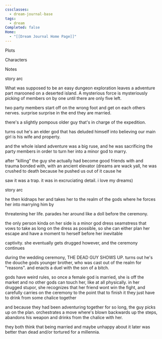 ```yaml
---
cssclasses:
  - dream-journal-base
tags:
  - dream
Completed: false
Home:
  - "[[Dream Journal Home Page]]"
---
```

<div class="block-language-tabs">
	<div data-x-data="{ tab: 0 }">
		<div class="html-tabs">
			<div class="html-tab html-tab-active" data-x-bind:class="{ 'html-tab-active': tab == 0 }" data-x-on:click="tab = 0"><p>Plots</p></div>
			<div class="html-tab html-tab-not-first" data-x-bind:class="{ 'html-tab-active': tab == 1 }" data-x-on:click="tab = 1"><p>Characters</p></div>
			<div class="html-tab html-tab-not-first" data-x-bind:class="{ 'html-tab-active': tab == 2 }" data-x-on:click="tab = 2"><p>Notes</p></div>
		</div>
		<div class="html-tab-content">
			<div data-x-show="tab == 0" style="">
				<div class="wrapper grid ">
					<div class="grid left">
						<div class="box">
							<div class="callout-title"> <div class="callout-title-inner">  story arc</div> </div>
							<p> What was supposed to be an easy dungeon exploration leaves a adventure part marooned on a deserted island. A mysterious force is mysteriously picking of members on by one until there are only five left.  </p>
							<p> two party members start off on the wrong foot and get on each others nerves. surprise surprise in the end they are married.  </p>
							<p> there's a slightly pompous older guy that's in charge of the expedition.  </p>
							<p> turns out he's an elder god that has deluded himself into believing our main girl is his wife and property.  </p>
							<p> and the whole island adventure was a big ruse, and he was sacrificing the party members in order to turn her into a minor god to marry.  </p>
							<p> after "killing" the guy she actually had become good friends with and trauma bonded with, with an ancient elevator (dreams are wack yall, he was crushed to death because he pushed us out of it cause he <p> saw it was a trap. it was in excruciating detail. i love my dreams)  </p>
						</div>
					</div>				
					<div class="grid right">
						<div class="box">
							<div class="callout-title"> <div class="callout-title-inner"> story arc </div> </div>
							<p> he then kidnaps her and takes her to the realm of the gods where he forces her into marrying him by <p> threatening her life. parades her around like a doll before the ceremony.  </p>
							<p> the only person kinda on her side is a minor god dress seamstress that vows to take as long on the dress as possible, so she can either plan her escape and have a moment to herself before her inevitable <p> captivity. she eventually gets drugged however, and the ceremony continues  </p>
							<p> during the wedding ceremony, THE DEAD GUY SHOWS UP. turns out he's the douche gods younger brother, who was cast out of the realm for "reasons". and enacts a duel with the son of a bitch.  </p>
							<p> gods have weird rules, so once a female god is married, she is off the market and no other gods can touch her, like at all physically. in her drugged stupor, she recognizes that her friend wont win the fight, and carefully carries on the ceremony to the point that to finish it they just have to drink from some chalice together  </p>
							<p> and because they had been adventuring together for so long, the guy picks up on the plan. orchestrates a move where's blown backwards up the steps, abandons his weapon and drinks from the chalice with her.  </p>
							<p> they both think that being married and maybe unhappy about it later was better than dead and/or tortured for a millennia.  </p>
						</div>
					</div>
				</div>				
			</div>
			<div data-x-show="tab == 1" style="display: none;">
				<div class="wrapper grid ">
					<div class="grid left">
						<div class="box  char-note">
							<div class="callout-title"> <div class="callout-title-inner">  character note </div> </div>
							<p>...</p>
						</div>
					</div>				
					<div class="grid right">
						<div class="box char-note ">
							<div class="callout-title"> <div class="callout-title-inner">  character note  </div> </div>
							<p>...</p>
						</div>
					</div>
				</div>
			</div>
			<div data-x-show="tab == 2" style="display: none;">
				<div class="wrapper grid ">
					<div class="grid left">
						<div class="box  def-note">
							<div class="callout-title"> <div class="callout-title-inner">  note</div> </div>
							<p>...</p>
						</div>
					</div>			
					<div class="grid right">
						<div class="box def-note">
							<div class="callout-title"> <div class="callout-title-inner">  note </div> </div>
							<p>...</p>
						</div>
					</div>
				</div>
			</div>
		</div>
	</div>
</div>